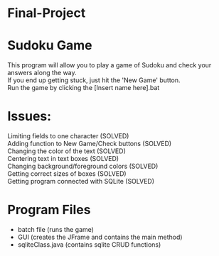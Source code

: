 # Final-Project

# Sudoku Game
This program will allow you to play a game of Sudoku and check your answers along the way.  
If you end up getting stuck, just hit the 'New Game' button.  
Run the game by clicking the [Insert name here].bat  

# Issues:  
Limiting fields to one character (SOLVED)  
Adding function to New Game/Check buttons (SOLVED)  
Changing the color of the text (SOLVED)  
Centering text in text boxes (SOLVED)  
Changing background/foreground colors (SOLVED)  
Getting correct sizes of boxes (SOLVED)  
Getting program connected with SQLite (SOLVED)  

# Program Files
- batch file (runs the game)
- GUI (creates the JFrame and contains the main method)
- sqliteClass.java (contains sqlite CRUD functions)

